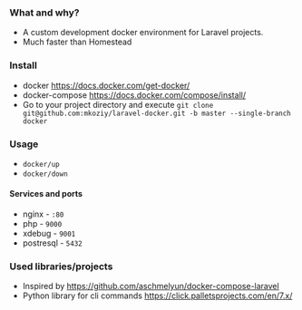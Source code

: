 ### What and why?

* A custom development docker environment for Laravel projects.
* Much faster than Homestead

### Install
* docker https://docs.docker.com/get-docker/
* docker-compose https://docs.docker.com/compose/install/
* Go to your project directory and execute `git clone git@github.com:mkoziy/laravel-docker.git -b master --single-branch docker`

### Usage
* `docker/up`
* `docker/down`

#### Services and ports
* nginx - `:80`
* php - `9000`
* xdebug - `9001`
* postresql - `5432` 

### Used libraries/projects

* Inspired by https://github.com/aschmelyun/docker-compose-laravel
* Python library for cli commands https://click.palletsprojects.com/en/7.x/

